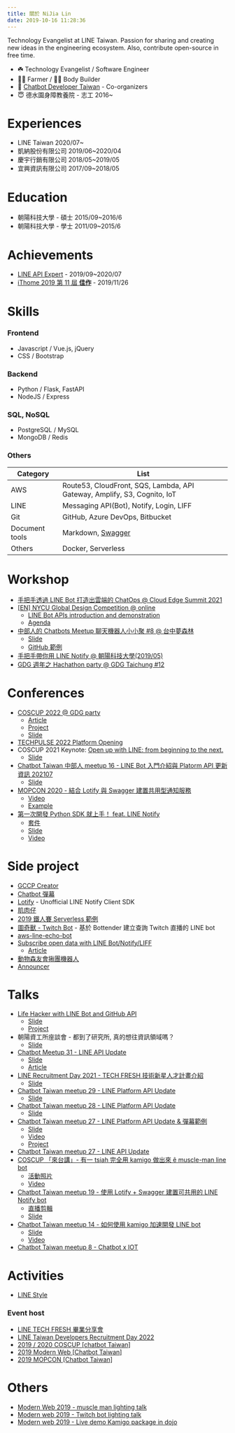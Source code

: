 ```yaml
---
title: 關於 NiJia Lin
date: 2019-10-16 11:28:36
---
```


Technology Evangelist at LINE Taiwan. Passion for sharing and creating new ideas in the engineering ecosystem. Also, contribute open-source in free time.

- ☘️ Technology Evangelist / Software Engineer
- 👨‍🌾 Farmer / 🏋️‍♂️ Body Builder
- 👾 [Chatbot Developer Taiwan](https://www.facebook.com/groups/chatbot.tw/) - Co-organizers
- 😇 德水園身障教養院 - 志工 2016~

# Experiences

- LINE Taiwan 2020/07~
- 凱納股份有限公司 2019/06~2020/04
- 慶宇行銷有限公司 2018/05~2019/05
- 宜興資訊有限公司 2017/09~2018/05

# Education

- 朝陽科技大學 - 碩士 2015/09~2016/6
- 朝陽科技大學 - 學士 2011/09~2015/6

# Achievements

- [LINE API Expert](https://www.line-community.me/contributors/detail?apiId=0037F00001fJ0NHQA0) - 2019/09~2020/07
- [iThome 2019 第 11 屆 **佳作**](https://ithelp.ithome.com.tw/announces/48) - 2019/11/26

# Skills

### Frontend

- Javascript / Vue.js, jQuery
- CSS / Bootstrap

### Backend

- Python / Flask, FastAPI
- NodeJS / Express

### SQL, NoSQL

- PostgreSQL / MySQL
- MongoDB / Redis

### Others

| Category       | List                                                                      |
| -------------- | ------------------------------------------------------------------------- |
| AWS            | Route53, CloudFront, SQS, Lambda, API Gateway, Amplify, S3, Cognito, IoT  |
| LINE           | Messaging API(Bot), Notify, Login, LIFF                                   |
| Git            | GitHub, Azure DevOps, Bitbucket                                           |
| Document tools | Markdown, [Swagger](https://github.com/louis70109/aws-swagger-wsgi-flask) |
| Others         | Docker, Serverless                                                        |

# Workshop

- [手把手透過 LINE Bot 打造出雲端的 ChatOps @ Cloud Edge Summit 2021](https://cloudsummit.ithome.com.tw/2021/workshop-page/550)
- [[EN] NYCU Global Design Competition @ online](https://event.oia.nycu.edu.tw/page/competition)
  - [LINE Bot APIs introduction and demonstration](https://speakerdeck.com/line_developers_tw2/line-bot-apis-introduction-and-demonstration)
  - [Agenda](https://event.oia.nycu.edu.tw/page/competition#agenda)
- [中部人的 Chatbots Meetup 聊天機器人小小聚 #8 @ 台中夢森林](https://chatbots.kktix.cc/events/chatbots-meetup-in-central-taiwan-008)
  - [Slide](https://speakerdeck.com/line_developers_tw/20200822-subscribe-open-data-with-line)
  - [GitHub 範例](https://github.com/louis70109/LINE-subscribe-open-data-bot)
- [手把手帶你用 LINE Notify @ 朝陽科技大學(2019/05)](https://www.slideshare.net/JiaYuLin6/step-by-step-to-use-line-notify-20190527)
- [GDG 週年之 Hachathon party @ GDG Taichung #12](https://www.meetup.com/GDGTaichung/events/266686542/)

# Conferences

- [COSCUP 2022 @ GDG party](https://coscup.org/2022/zh-TW/session/P7HXPX)
  - [Article](https://nijialin.com/2022/08/20/gccp-creator-cc-subtitle/)
  - [Project](https://github.com/louis70109/GCCP-Creator)
  - [Slide](https://speakerdeck.com/line_developers_tw/gccp-creator-at-coscup-2022)
- [TECHPULSE 2022 Platform Opening](https://techpulse.line.me/)
- COSCUP 2021 Keynote: [Open up with LINE: from beginning to the next​.](https://coscup.org/2021/zh-TW/session/7YY9MN)
  - [Slide](https://speakerdeck.com/line_developers_tw/coscup-2021-open-up-with-line-from-beginning-to-the-next)
- [Chatbot Taiwan 中部人 meetup 16 - LINE Bot 入門介紹與 Platorm API 更新資訊 202107](https://chatbots.kktix.cc/events/chatbots-meetup-in-central-taiwan-016)
  - [Slide](https://speakerdeck.com/line_developers_tw/line-bot-ru-men-jie-shao-yu-platorm-api-geng-xin-zi-xun-202107)
- [MOPCON 2020 - 結合 Lotify 與 Swagger 建置共用型通知服務](https://mopcon.org/2020/schedule/2020011)
  - [Video](https://www.youtube.com/watch?v=sPg7qIwWD_o)
  - [Example](https://github.com/louis70109/lotify-swagger-example)
- [第一次開發 Python SDK 就上手！ feat. LINE Notify](https://coscup.org/2020/zh-TW/agenda/KNJDWQ)
  - [套件](https://github.com/louis70109/lotify)
  - [Slide](https://speakerdeck.com/line_developers_tw/lotify-a-python-sdk-for-line-notify)
  - [Video](https://www.youtube.com/watch?v=nPS_442OszQ)

# Side project

- [GCCP Creator](https://github.com/louis70109/GCCP-Creator)
- [Chatbot 彈幕](https://github.com/louis70109/Screen-LINE-Bullets)
- [Lotify](https://github.com/louis70109/lotify) - Unofficial LINE Notify Client SDK
- [肌肉仔](https://github.com/louis70109/muscle_man)
- [2019 鐵人賽 Serverless 範例](https://github.com/louis70109/aws-python-line-api)
- [圖奇獸 - Twitch Bot](https://github.com/louis70109/Twitch-Bot) - 基於 Bottender 建立查詢 Twitch 直播的 LINE bot
- [aws-line-echo-bot](https://github.com/louis70109/aws-line-echo-bot)
- [Subscribe open data with LINE Bot/Notify/LIFF](https://github.com/louis70109/LINE-subscribe-open-data-bot)
  - [Article](https://nijialin.com/2020/08/27/chatbot-taichung-08/)
- [動物森友會揪團機器人](https://github.com/louis70109/animal-crossing-bot)
- [Announcer](https://github.com/louis70109/Announcer)

# Talks

- [Life Hacker with LINE Bot and GitHub API](https://engineering.linecorp.com/zh-hant/blog/github-actions-line-bot-api/)
  - [Slide](https://speakerdeck.com/line_developers_tw/life-hacker-with-line-bot-and-github-api)
  - [Project](https://github.com/louis70109/line-bot-gitbub-actions-receiver)
- 朝陽資工所座談會 - 都到了研究所, 真的想往資訊領域嗎？
  - [Slide](https://speakerdeck.com/line_developers_tw/nijia-career-sharing)
- [Chatbot Meetup 31 - LINE API Update](https://events.chatbot.tw/events/30)
  - [Slide](https://speakerdeck.com/line_developers_tw/line-api-update-20220525)
  - [Article](https://engineering.linecorp.com/zh-hant/blog/line-line-api-update-chatbot-meetups-31)
- [LINE Recruitment Day 2021 - TECH FRESH 技術新星人才計畫介紹](https://events.chatbot.tw/events/28)
  - [Slide](https://speakerdeck.com/line_developers_tw2/line-api-platform-update-202104)
- [Chatbot Taiwan meetup 29 - LINE Platform API Update](https://events.chatbot.tw/events/28)
  - [Slide]()
- [Chatbot Taiwan meetup 28 - LINE Platform API Update](https://events.chatbot.tw/events/27)
  - [Slide]()
- [Chatbot Taiwan meetup 27 - LINE Platform API Update & 彈幕範例](https://events.chatbot.tw/events/26)
  - [Slide](https://speakerdeck.com/line_developers_tw2/line-api-platform-update-202101)
  - [Video](https://youtu.be/OaX09Qp95Yw)
  - [Project](https://github.com/louis70109/Screen-LINE-Bullets)
- [Chatbot Taiwan meetup 27 - LINE API Update](https://events.chatbot.tw/events/20-chatbots-meetup-%E8%81%8A%E5%A4%A9%E6%A9%9F%E5%99%A8%E4%BA%BA%E6%96%B0%E6%89%8B%E5%B0%8F%E8%81%9A-25)
- [COSCUP 「來台講」- 有一 tsiah 完全用 kamigo 做出來 ê muscle-man line bot](https://coscup2019.kktix.cc/events/coscup-taigi2019?)
  - [活動照片](https://www.flickr.com/photos/coscup/49694567242/in/album-72157713607815171/)
  - [Video](https://www.youtube.com/watch?v=wXV8aPj1Ibo&list=PLqfib4St70XNIzROJgyALYAdp-sQmfK0m&index=3)
- [Chatbot Taiwan meetup 19 - 使用 Lotify + Swagger 建置可共用的 LINE Notify bot](https://chatbots.kktix.cc/events/meetup-019)
  - [直播剪輯](https://www.youtube.com/watch?v=agYVz6dzh1I)
  - [Slide](https://www.slideshare.net/JiaYuLin6/build-line-notify-bot-by-lotify-and-create-client-library-by-swagger-20200527-234623929)
- [Chatbot Taiwan meetup 14 - 如何使用 kamigo 加速開發 LINE bot](https://chatbots.kktix.cc/events/meetup-014)
  - [Slide](https://www.slideshare.net/JiaYuLin6/kamigo-reviews-20191127-198374007)
  - [Video](https://youtu.be/EJgfjrfVZPo)
- [Chatbot Taiwan meetup 8 - Chatbot x IOT](https://chatbots.kktix.cc/events/meetup-008)

# Activities

- [LINE Style](https://careers.linecorp.com/culture/17)

### Event host

- [LINE TECH FRESH 畢業分享會]()
- [LINE Taiwan Developers Recruitment Day 2022](https://engineering.linecorp.com/zh-hant/blog/line-dev-recruitment-day-2022)
- [2019 / 2020 COSCUP [chatbot Taiwan]](https://coscup.org/2019/)
- [2019 Modern Web [Chatbot Taiwan]](https://modernweb.tw/2019/index.html)
- [2019 MOPCON [Chatbot Taiwan]](https://mopcon.org/2019/community/)

# Others

- [Modern Web 2019 - muscle man lighting talk](https://www.youtube.com/watch?v=0UUFH_nysFY)
- [Modern web 2019 - Twitch bot lighting talk](https://www.youtube.com/watch?v=Plt9Hbt3P_I)
- [Modern web 2019 - Live demo Kamigo package in dojo](https://www.youtube.com/watch?v=rtULUl1eyXo)
